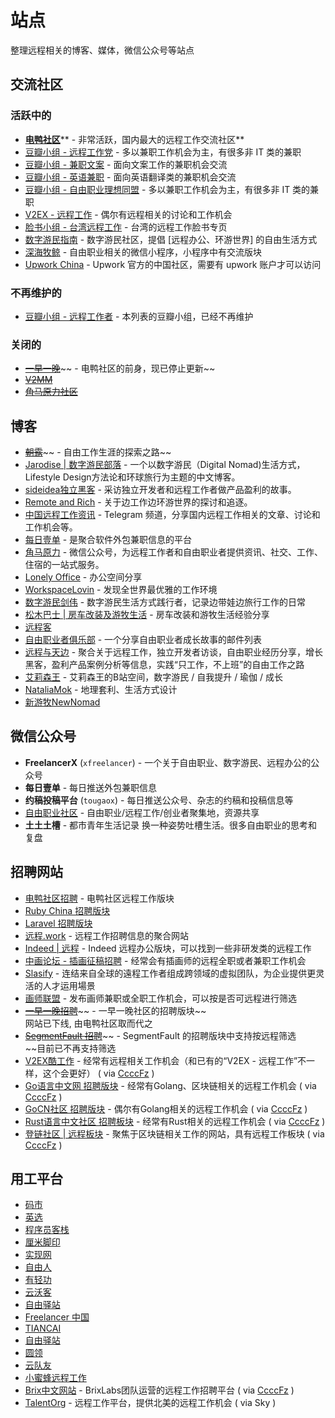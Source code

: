 # 站点

整理远程相关的博客、媒体，微信公众号等站点

<a name="CMaCA"></a>
## 交流社区

<a name="RFE8f"></a>
### 活跃中的

- [**电鸭社区**](https://eleduck.com/)** - 非常活跃，国内最大的远程工作交流社区**
- [豆瓣小组 - 远程工作党](https://www.douban.com/group/freejobs/) - 多以兼职工作机会为主，有很多非 IT 类的兼职
- [豆瓣小组 - 兼职文案](https://www.douban.com/group/292715/) - 面向文案工作的兼职机会交流
- [豆瓣小组 - 英语兼职](https://www.douban.com/group/524795/) - 面向英语翻译类的兼职机会交流
- [豆瓣小组 - 自由职业理想同盟](https://www.douban.com/group/33544/) -  多以兼职工作机会为主，有很多非 IT 类的兼职
- [V2EX - 远程工作](https://www.v2ex.com/go/remote) - 偶尔有远程相关的讨论和工作机会
- [脸书小组 - 台湾远程工作](https://www.facebook.com/groups/remotetaiwan/) - 台湾的远程工作脸书专页
- [数字游民指南](https://www.nomadguide.cn/) - 数字游民社区，提倡 [远程办公、环游世界] 的自由生活方式
- [深海牧鲸](https://www.yuque.com/greatghoul/remote/ekpgl6) - 自由职业相关的微信小程序，小程序中有交流版块
- [Upwork China](https://community.upwork.com/t5/Upwork-China/gh-p/UpworkChina) - Upwork 官方的中国社区，需要有 upwork 账户才可以访问
<a name="YWHfL"></a>
### 不再维护的

- [豆瓣小组 - 远程工作者](https://www.douban.com/group/remoteworking) - 本列表的豆瓣小组，已经不再维护
<a name="pGZQA"></a>
### 关闭的

- [~~一早一晚~~](http://yizaoyiwan.com/)~~ - 电鸭社区的前身，现已停止更新~~
- [~~V2MM~~](https://v2mm.tech/)
- [~~角马原力社区~~](http://www.gnuforce.com/community)

<a name="MwX8G"></a>
## 博客

- [~~朝露~~](http://www.littledew.com/)~~ - 自由工作生涯的探索之路~~
- [Jarodise | 数字游民部落](https://jarodise.com/) - 一个以数字游民（Digital Nomad)生活方式，Lifestyle Design方法论和环球旅行为主题的中文博客。
- [sideidea独立黑客](https://xiaozhuanlan.com/sideidea) - 采访独立开发者和远程工作者做产品盈利的故事。
- [Remote and Rich](https://zhuanlan.zhihu.com/remoteandrich) - 关于边工作边环游世界的探讨和追逐。
- [中国远程工作资讯](https://t.me/remote_cn) - Telegram 频道，分享国内远程工作相关的文章、讨论和工作机会等。
- [每日壹单](https://mryd.freeflarum.com/) - 是聚合软件外包兼职信息的平台
- [角马原力](https://www.zhihu.com/people/gnuforce/) - 微信公众号，为远程工作者和自由职业者提供资讯、社交、工作、住宿的一站式服务。
- [Lonely Office](https://zhuanlan.zhihu.com/lonelyoffice) - 办公空间分享
- [WorkspaceLovin](https://workspacelovin.com/) - 发现全世界最优雅的工作环境
- [数字游民剑伟](https://i.loli.net/2019/01/27/5c4d190b8b4d9.jpg) - 数字游民生活方式践行者，记录边带娃边旅行工作的日常
- [松木巴士 | 房车改装及游牧生活](https://zhuanlan.zhihu.com/c_155023320) - 房车改装和游牧生活经验分享
- [远程客](https://yuanchengke.com/%5D)
- [自由职业者俱乐部](https://tinyletter.com/bobjiang) - 一个分享自由职业者成长故事的邮件列表
- [远程与天边](https://blockflats.com/) - 聚合关于远程工作，独立开发者访谈，自由职业经历分享，增长黑客，盈利产品案例分析等信息，实践“只工作，不上班”的自由工作之路
- [艾莉森王](https://space.bilibili.com/14621086) - 艾莉森王的B站空间，数字游民 / 自我提升 / 瑜伽 / 成长
- [NataliaMok](https://nataliamok.com/) - 地理套利、生活方式设计
- [新游牧NewNomad](https://api.66mz8.com/api/qrcode.php?url=http://weixin.qq.com/r/1zv07CfEVXoqrWOP927F)

<a name="j1WuS"></a>
## 微信公众号

- **FreelancerX** (`xfreelancer`) - 一个关于自由职业、数字游民、远程办公的公众号
- **每日壹单** - 每日推送外包兼职信息
- **约稿投稿平台** (`tougaox`) - 每日推送公众号、杂志的约稿和投稿信息等
- [自由职业社区](https://mp.weixin.qq.com/s/9cdeXi00Qsaw54RdCCPCFg) - 自由职业/远程工作/创业者聚集地，资源共享
- **土土土槽** - 都市青年生活记录 换一种姿势吐槽生活。很多自由职业的思考和复盘

<a name="MgtwK"></a>
## 招聘网站

- [电鸭社区招聘](https://eleduck.com/categories/5/tags/0-0-19) - 电鸭社区远程工作版块
- [Ruby China 招聘版块](https://ruby-china.org/jobs)
- [Laravel 招聘版块](https://learnku.com/laravel/c/php-jobs)
- [远程.work](http://yuancheng.work/) - 远程工作招聘信息的聚合网站
- [Indeed | 远程](https://cn.indeed.com/%E5%B7%A5%E4%BD%9C-%E8%BF%9C%E7%A8%8B%E5%8A%9E%E5%85%AC) - Indeed 远程办公版块，可以找到一些非研发类的远程工作
- [中画论坛 - 插画征稿招聘](http://bbs.chahua.org/thread.php?fid=8&page=1) - 经常会有插画师的远程全职或者兼职工作机会
- [Slasify](https://slasify.com/) - 连结来自全球的遠程工作者组成跨领域的虚拟团队，为企业提供更灵活的人才运用場景
- [画师联盟](http://www.huashilm.com/job?jobType=2) - 发布画师兼职或全职工作机会，可以按是否可远程进行筛选
- [~~一早一晚招聘~~](https://3cwork.com/discussions?category=remote)~~ - 一早一晚社区的招聘版块~~<br />网站已下线, 由电鸭社区取而代之
- [~~SegmentFault 招聘~~](https://segmentfault.com/jobs/search?remote=1)~~ - SegmentFault 的招聘版块中支持按远程筛选<br />~~目前已不再支持筛选
- [V2EX酷工作](https://www.v2ex.com/?tab=jobs) - 经常有远程相关工作机会（和已有的“V2EX - 远程工作”不一样，这个会更好） ( via [CcccFz]() )
- [Go语言中文网 招聘版块](https://studygolang.com/go/jobs) - 经常有Golang、区块链相关的远程工作机会 ( via [CcccFz]() )
- [GoCN社区 招聘版块](https://gocn.vip/jobs) - 偶尔有Golang相关的远程工作机会 ( via [CcccFz]() )
- [Rust语言中文社区 招聘板块](https://rustcc.cn/section?id=fed6b7de-0a74-48eb-8988-1978858c9b35) - 经常有Rust相关的远程工作机会 ( via [CcccFz]() )
- [登链社区 | 远程板块](https://learnblockchain.cn/index.php/jobs/71/%E8%BF%9C%E7%A8%8B) - 聚焦于区块链相关工作的网站，具有远程工作板块 ( via [CcccFz]() )

<a name="hAY3C"></a>
## 用工平台

- [码市](https://mart.coding.net/)
- [英选](https://www.yingxuan.io/)
- [程序员客栈](https://www.proginn.com/)
- [厘米脚印](http://www.limijiaoyin.com/)
- [实现网](http://shixian.com/)
- [自由人](http://www.freemancn.com/)
- [有轻功](http://www.youqinggong.com/)
- [云沃客](https://www.clouderwork.com/)
- [自由驿站](https://ziyouyizhan.com/)
- [Freelancer 中国](https://www.freelancer.cn/)
- [TIANCAI](https://tiancai.pro/)
- [自由驿站](https://ziyouyizhan.com/)
- [圆领](https://www.yuanling.com/)
- [云队友](https://www.duiyou360.com/)
- [小蜜蜂远程工作](https://www.xmf.com/)
- [Brix中文网站](https://zh.joinbrix.com/) - BrixLabs团队运营的远程工作招聘平台 ( via [CcccFz](https://github.com/CcccFz) )
- [TalentOrg](http://www.talentorg.cn/) - 远程工作平台，提供北美的远程工作机会 ( via Sky )

